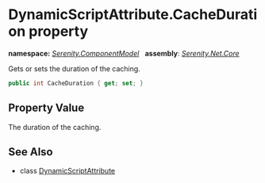 # DynamicScriptAttribute.CacheDuration property
**namespace:** *[Serenity.ComponentModel](../../README.md#serenity.componentmodel-namespace)*   **assembly**: *[Serenity.Net.Core](../../README.md)*

Gets or sets the duration of the caching.

```csharp
public int CacheDuration { get; set; }
```

## Property Value

The duration of the caching.

## See Also

* class [DynamicScriptAttribute](../DynamicScriptAttribute.md)